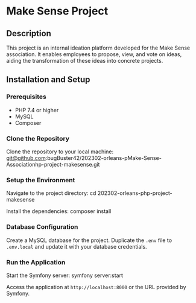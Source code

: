 # Make Sense Project

## Description
This project is an internal ideation platform developed for the Make Sense association. 
It enables employees to propose, view, and vote on ideas, aiding the transformation of these ideas into concrete projects.

## Installation and Setup

### Prerequisites
- PHP 7.4 or higher
- MySQL
- Composer

### Clone the Repository
Clone the repository to your local machine: 
git@github.com:bugBuster42/202302-orleans-pMake-Sense-Associationhp-project-makesense.git

### Setup the Environment
Navigate to the project directory: 
cd 202302-orleans-php-project-makesense

Install the dependencies:
composer install

### Database Configuration
Create a MySQL database for the project. Duplicate the `.env` file to `.env.local` and update it with your database credentials.

### Run the Application
Start the Symfony server:
symfony server:start

Access the application at `http://localhost:8000` or the URL provided by Symfony.
